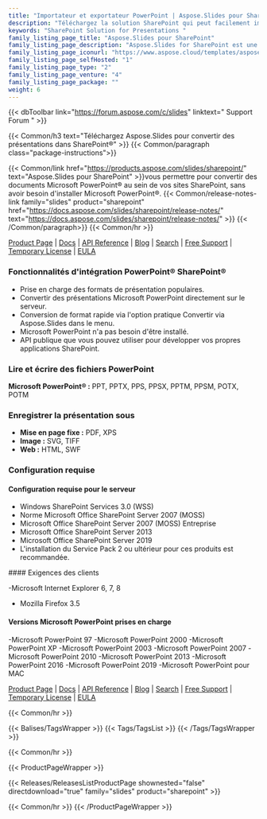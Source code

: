 ```yaml
---
title: "Importateur et exportateur PowerPoint | Aspose.Slides pour SharePoint"
description: "Téléchargez la solution SharePoint qui peut facilement importer PPT, POT, PPS, PPTX, POTX & PPSX, et exporter ces formats vers des fichiers PDF, TIFF et XPS."
keywords: "SharePoint Solution for Presentations "
family_listing_page_title: "Aspose.Slides pour SharePoint"
family_listing_page_description: "Aspose.Slides for SharePoint est une application SharePoint qui peut convertir des fichiers Microsoft PowerPoint vers d'autres formats. Aspose.Slides pour SharePoint peut facilement importer les formats de présentation Microsoft courants, notamment PPT, POT, PPS, PPTX, POTX et PPSX, et peut exporter ces formats vers des fichiers PDF, TIFF et XPS."
family_listing_page_iconurl: "https://www.aspose.cloud/templates/aspose/App_Themes/V3/images/slides/272x272/aspose_slides-for-sharepoint-min.png"
family_listing_page_selfHosted: "1"
family_listing_page_type: "2"
family_listing_page_venture: "4"
family_listing_page_package: ""
weight: 6
---
```


{{< dbToolbar link="https://forum.aspose.com/c/slides" linktext=" Support Forum " >}}

{{< Common/h3 text="Téléchargez Aspose.Slides pour convertir des présentations dans SharePoint®"  >}}
{{< Common/paragraph class="package-instructions">}}

{{< Common/link href="https://products.aspose.com/slides/sharepoint/" text="Aspose.Slides pour SharePoint"  >}}vous permettre
pour convertir des documents Microsoft PowerPoint® au sein de vos sites SharePoint, sans avoir besoin d'installer Microsoft PowerPoint®.
{{< Common/release-notes-link family="slides" product="sharepoint" href="https://docs.aspose.com/slides/sharepoint/release-notes/" text="https://docs.aspose.com/slides/sharepoint/release-notes/"  >}}
{{< /Common/paragraph>}}
{{< Common/hr >}}

[Product Page](https://products.aspose.com/slides/sharepoint/) | [Docs](https://docs.aspose.com/slides/sharepoint/) | [API Reference](https://reference.aspose.com/slides/) | [Blog](https://blog.aspose.com/category/slides/) | [Search](https://search.aspose.com/) | [Free Support](https://forum.aspose.com/c/slides/11) | [Temporary License](https://purchase.aspose.com/temporary-license) | [EULA](https://about.aspose.com/legal/eula/)

### Fonctionnalités d'intégration PowerPoint® SharePoint®

- Prise en charge des formats de présentation populaires.
- Convertir des présentations Microsoft PowerPoint directement sur le serveur.
- Conversion de format rapide via l'option pratique Convertir via Aspose.Slides dans le menu.
- Microsoft PowerPoint n'a pas besoin d'être installé.
- API publique que vous pouvez utiliser pour développer vos propres applications SharePoint.

### Lire et écrire des fichiers PowerPoint

**Microsoft PowerPoint® :** PPT, PPTX, PPS, PPSX, PPTM, PPSM, POTX, POTM

### Enregistrer la présentation sous

- **Mise en page fixe :** PDF, XPS
- **Image :** SVG, TIFF
- **Web :** HTML, SWF

### Configuration requise

#### Configuration requise pour le serveur

- Windows SharePoint Services 3.0 (WSS)
- Norme Microsoft Office SharePoint Server 2007 (MOSS)
- Microsoft Office SharePoint Server 2007 (MOSS) Entreprise
- Microsoft Office SharePoint Server 2013
- Microsoft Office SharePoint Server 2019
- L'installation du Service Pack 2 ou ultérieur pour ces produits est recommandée.

#### Exigences des clients

-Microsoft Internet Explorer 6, 7, 8
- Mozilla Firefox 3.5

#### Versions Microsoft PowerPoint prises en charge

-Microsoft PowerPoint 97
-Microsoft PowerPoint 2000
-Microsoft PowerPoint XP
-Microsoft PowerPoint 2003
-Microsoft PowerPoint 2007
-Microsoft PowerPoint 2010
-Microsoft PowerPoint 2013
-Microsoft PowerPoint 2016
-Microsoft PowerPoint 2019
-Microsoft PowerPoint pour MAC

[Product Page](https://products.aspose.com/slides/sharepoint/) | [Docs](https://docs.aspose.com/slides/sharepoint/) | [API Reference](https://reference.aspose.com/slides/) | [Blog](https://blog.aspose.com/category/slides/) | [Search](https://search.aspose.com/) | [Free Support](https://forum.aspose.com/c/slides/11) | [Temporary License](https://purchase.aspose.com/temporary-license) | [EULA](https://about.aspose.com/legal/eula/)

{{< Common/hr >}}

{{< Balises/TagsWrapper >}}
{{< Tags/TagsList >}}
{{< /Tags/TagsWrapper >}}

{{< Common/hr >}}

{{< ProductPageWrapper >}}

<!-- ReleasesListProductPage-->

{{< Releases/ReleasesListProductPage shownested="false"  directdownload="true" family="slides" product="sharepoint" >}}

<!-- /ReleasesListProductPage-->

{{< Common/hr >}}
{{< /ProductPageWrapper >}}

